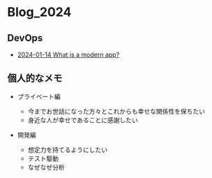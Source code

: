 # Blog_2024

## DevOps

- [2024-01-14 What is a modern app?](./DevOps/modern_applications.md)

## 個人的なメモ

- プライベート編
  - 今までお世話になった方々とこれからも幸せな関係性を保ちたい
  - 身近な人が幸せであることに感謝したい

- 開発編
  - 想定力を持てるようにしたい
  - テスト駆動
  - なぜなぜ分析